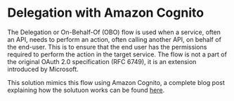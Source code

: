 # Delegation with Amazon Cognito

The Delegation or On-Behalf-Of (OBO) flow is used when a service, often an API, needs to perform an action, often calling another API, on behalf of the end-user. This is to ensure that the end user has the permissions required to perform the action in the target service. The flow is not a part of the original OAuth 2.0 specification (RFC 6749), it is an extension introduced by Microsoft.

This solution mimics this flow using Amazon Cognito, a complete blog post explaining how the solutuon works can be found [here](https://www.ganhammar.se/posts/delegation-tokens-with-cognito).